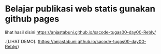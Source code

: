 # Belajar publikasi web statis gunakan github pages
lihat hasil disini https://anjastabuni.github.io/sacode-tugas00-day00-Rebly/

.[LIHAT DEMO]. (https://anjastabuni.github.io/sacode-tugas00-day00-Rebly/)
